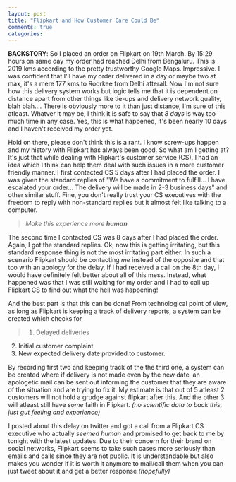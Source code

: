 ```yaml
---
layout: post
title: "Flipkart and How Customer Care Could Be"
comments: true
categories: 
---
```

**BACKSTORY**: So I placed an order on Flipkart on 19th March. By 15:29 hours on same day my order had reached Delhi from Bengaluru. This is 2019 kms according to the pretty trustworthy Google Maps. Impressive. I was confident that I'll have my order delivered in a day or maybe two at max, it's a mere 177 kms to Roorkee from Delhi afterall. Now I'm not sure how this delivery system works but logic tells me that it is dependent on distance apart from other things like tie-ups and delivery network quality, blah blah.... There is obviously more to it than just distance, I'm sure of this atleast. Whatver it may be, I think it is safe to say that _8 days_ is way too much time in any case. Yes, this is what happened, it's been nearly 10 days and I haven't received my order yet.

<!--more-->

Hold on there, please don't think this is a rant. I know screw-ups happen and my history with Flipkart has always been good. So what am I getting at? It's just that while dealing with Flipkart's customer service (CS), I had an idea which I think can help them deal with such issues in a more customer friendly manner. I first contacted CS 5 days after I had placed the order. I was given the standard replies of "We have a commitment to fulfill... I have escalated your order... The delivery will be made in 2-3 business days" and other similar stuff. Fine, you don't really trust your CS executives with the freedom to reply with non-standard replies but it almost felt like talking to a computer. 

>_Make this experience more **human**_

The second time I contacted CS was 8 days after I had placed the order. Again, I got the standard replies. Ok, now this is getting irritating, but this standard response thing is not the most irritating part either. In such a scenario Flipkart should be contacting _me_ instead of the opposite and that too with an apology for the delay. If I had received a call on the 8th day, I would have definitely felt better about all of this mess. Instead, what happened was that I was still waiting for my order and I had to call up Flipkart CS to find out what the hell was happening! 

And the best part is that this can be done! From technological point of view, as long as Flipkart is keeping a track of delivery reports, a system can be created which checks for 

>1. Delayed deliveries 
2. Initial customer complaint 
3. New expected delivery date provided to customer.

By recording first two and keeping track of the the third one, a system can be created where if delivery is not made even by the new date, an apologetic mail can be sent out informing the customer that they are aware of the situation and are trying to fix it. My estimate is that out of 5 atleast 2 customers will not hold a grudge against flipkart after this. And the other 3 will atleast still have _some_ faith in Flipkart. _(no scientific data to back this, just gut feeling and experience)_

I posted about this delay on twitter and got a call from a Flipkart CS executive who actually _seemed human_  and promised to get back to me by tonight with the latest updates. Due to their concern for their brand on social networks, Flipkart seems to take such cases more seriously than emails and calls since they are not public. It is understandable but also makes you wonder if it is worth it anymore to mail/call them when you can just tweet about it and get a better response _(hopefully)_